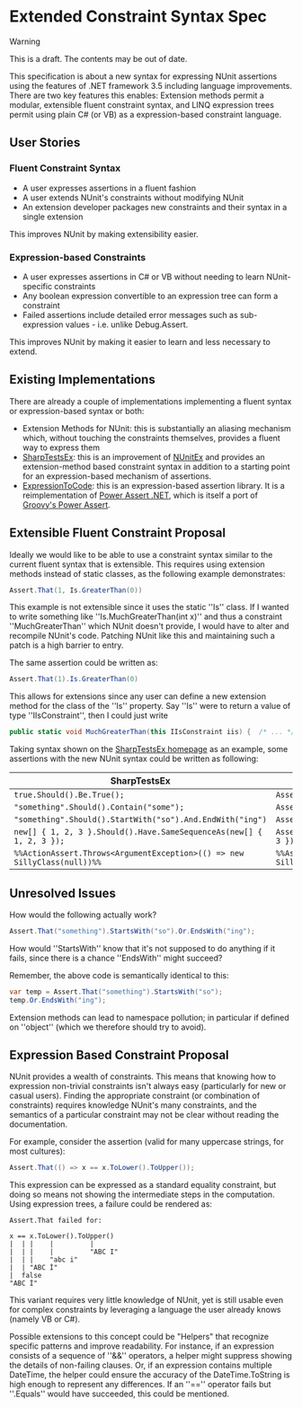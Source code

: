 # Extended Constraint Syntax Spec

> [!WARNING]
> This is a draft. The contents may be out of date.

This specification is about a new syntax for expressing NUnit assertions using the features of .NET framework 3.5
including language improvements.  There are two key features this enables: Extension methods permit a modular,
extensible fluent constraint syntax, and LINQ expression trees permit using plain C# (or VB) as a expression-based
constraint language.

## User Stories

### Fluent Constraint Syntax

* A user expresses assertions in a fluent fashion
* A user extends NUnit's constraints without modifying NUnit
* An extension developer packages new constraints and their syntax in a single extension

This improves NUnit by making extensibility easier.

### Expression-based Constraints

* A user expresses assertions in C# or VB without needing to learn NUnit-specific constraints
* Any boolean expression convertible to an expression tree can form a constraint
* Failed assertions include detailed error messages such as sub-expression values - i.e. unlike Debug.Assert.

This improves NUnit by making it easier to learn and less necessary to extend.

## Existing Implementations

There are already a couple of implementations implementing a fluent syntax or expression-based syntax or both:

* Extension Methods for NUnit: this is substantially an aliasing mechanism which, without touching the constraints
  themselves, provides a fluent way to express them
* [SharpTestsEx](http://sharptestsex.codeplex.com): this is an improvement of
  [NUnitEx](https://code.google.com/p/nunitex/) and provides an extension-method based constraint syntax in addition to
  a starting point for an expression-based mechanism of assertions.
* [ExpressionToCode](https://code.google.com/p/expressiontocode/): this is an expression-based assertion library.  It is
  a reimplementation of [Power Assert .NET](http://powerassert.codeplex.com/), which is itself a port of [Groovy's Power
  Assert](https://dontmindthelanguage.wordpress.com/2009/12/11/groovy-1-7-power-assert/).

## Extensible Fluent Constraint Proposal

Ideally we would like to be able to use a constraint syntax similar to the current fluent syntax that is extensible.
This requires using extension methods instead of static classes, as the following example demonstrates:

```csharp
Assert.That(1, Is.GreaterThan(0))
```

This example is not extensible since it uses the static ''Is'' class.  If I wanted to write something like
''Is.MuchGreaterThan(int x)'' and thus a constraint ''MuchGreaterThan'' which NUnit doesn't provide, I would have to
alter and recompile NUnit's code.  Patching NUnit like this and maintaining such a patch is a high barrier to entry.

The same assertion could be written as:

```csharp
Assert.That(1).Is.GreaterThan(0)
```

This allows for extensions since any user can define a new extension method for the class of the ''Is'' property.  Say
''Is'' were to return a value of type ''IIsConstraint'', then I could just write

```csharp
public static void MuchGreaterThan(this IIsConstraint iis) {  /* ... */  }
```

Taking syntax shown on the [SharpTestsEx homepage](http://sharptestex.codeplex.com/) as an example, some assertions with
the new NUnit syntax could be written as following:

| SharpTestsEx                                              | NUnit 3.0 proposal              |
|-----------------------------------------------------------|---------------------------------|
| `true.Should().Be.True();`                            | `Assert.That(true).Is.True`   |
| `"something".Should().Contain("some");`                  | `Assert.That("something").Contains("some")` |
| `"something".Should().StartWith("so").And.EndWith("ing")` | `Assert.That("something").StartsWith("so").And.EndsWith("ing")`  |
| `new[] { 1, 2, 3 }.Should().Have.SameSequenceAs(new[] { 1, 2, 3 });` | `Assert.That(new[] { 1, 2, 3 }).Is.EquivalentTo(new[] { 1, 2, 3 })` |
| `%%ActionAssert.Throws<ArgumentException>(() => new SillyClass(null))%%`| `%%Assert.That(() => new SillyClass(null)).Throws<ArgumentException>()%%` |

## Unresolved Issues

How would the following actually work?

```csharp
Assert.That("something").StartsWith("so").Or.EndsWith("ing");
```

How would ''StartsWith'' know that it's not supposed to do anything if it fails, since there is a chance ''EndsWith''
might succeed?

Remember, the above code is semantically identical to this:

```csharp
var temp = Assert.That("something").StartsWith("so");
temp.Or.EndsWith("ing");
```

Extension methods can lead to namespace pollution; in particular if defined on ''object'' (which we therefore should try
to avoid).

## Expression Based Constraint Proposal

NUnit provides a wealth of constraints. This means that knowing how to expression non-trivial constraints isn't always
easy (particularly for new or casual users).  Finding the appropriate constraint (or combination of constraints)
requires knowledge NUnit's many constraints, and the semantics of a particular constraint may not be clear without
reading the documentation.

For example, consider the assertion (valid for many uppercase strings, for most cultures):

```csharp
Assert.That(() => x == x.ToLower().ToUpper());
```

This expression can be expressed as a standard equality constraint, but doing so means not showing the intermediate
steps in the computation.  Using expression trees, a failure could be rendered as:

```none
Assert.That failed for:

x == x.ToLower().ToUpper()
|  | |    |         |
|  | |    |         "ABC I"
|  | |    "abc i"
|  | "ABC İ"
|  false
"ABC İ"
```

This variant requires very little knowledge of NUnit, yet is still usable even for complex constraints by leveraging a
language the user already knows (namely VB or C#).

Possible extensions to this concept could be "Helpers" that recognize specific patterns and improve readability.  For
instance, if an expression consists of a sequence of ''&&'' operators, a helper might suppress showing the details of
non-failing clauses.  Or, if an expression contains multiple DateTime, the helper could ensure the accuracy of the
DateTime.ToString is high enough to represent any differences.  If an ''=='' operator fails but ''.Equals'' would have
succeeded, this could be mentioned.
